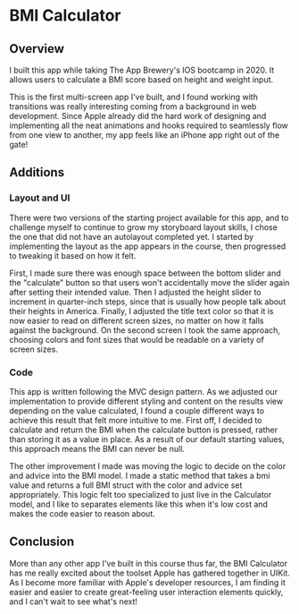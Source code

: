 # BMI Calculator

## Overview
I built this app while taking The App Brewery's IOS bootcamp in 2020. It allows users to calculate a BMI score based on height and weight input.

This is the first multi-screen app I've built, and I found working with transitions was really interesting coming from a background in web development. Since Apple already did the hard work of designing and implementing all the neat animations and hooks required to seamlessly flow from one view to another, my app feels like an iPhone app right out of the gate!

## Additions

### Layout and UI
There were two versions of the starting project available for this app, and to challenge myself to continue to grow my storyboard layout skills, I chose the one that did not have an autolayout completed yet. I started by implementing the layout as the app appears in the course, then progressed to tweaking it based on how it felt.

First, I made sure there was enough space between the bottom slider and the "calculate" button so that users won't accidentally move the slider again after setting their intended value. Then I adjusted the height slider to increment in quarter-inch steps, since that is usually how people talk about their heights in America. Finally, I adjusted the title text color so that it is now easier to read on different screen sizes, no matter on how it falls against the background. On the second screen I took the same approach, choosing colors and font sizes that would be readable on a variety of screen sizes.

### Code
This app is written following the MVC design pattern. As we adjusted our implementation to provide different styling and content on the results view depending on the value calculated, I found a couple different ways to achieve this result that felt more intuitive to me. First off, I decided to calculate and return the BMI when the calculate button is pressed, rather than storing it as a value in place. As a result of our default starting values, this approach means the BMI can never be null.

The other improvement I made was moving the logic to decide on the color and advice into the BMI model. I made a static method that takes a bmi value and returns a full BMI struct with the color and advice set appropriately. This logic felt too specialized to just live in the Calculator model, and I like to separates elements like this when it's low cost and makes the code easier to reason about.

## Conclusion
More than any other app I've built in this course thus far, the BMI Calculator has me really excited about the toolset Apple has gathered together in UIKit. As I become more familiar with Apple's developer resources, I am finding it easier and easier to create great-feeling user interaction elements quickly, and I can't wait to see what's next!
